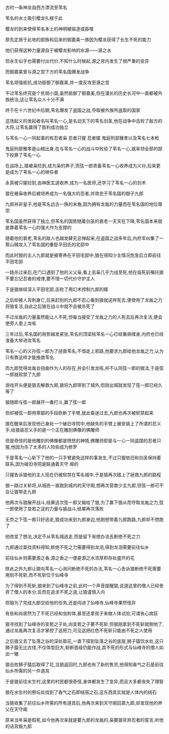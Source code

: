 古时一条神龙自西方漂流至苇名

苇名的水土吸引樱龙扎根于此

樱龙的到来使得苇名本土的神明被驱逐或吞噬

原先定居于此地的部族和后来的御嘉美一族因为樱龙获得了长生不死的能力

他们获得这种力量源自于被樱龙影响的水源——源之水

但永生似乎也需要付出代价,不知什么时候起,源之宫内发生了很严重的变异

而御嘉美曾与源之宫下方的苇名国爆发战争

苇名顽强抵抗,成功抵御了御嘉美,并一度反攻至源之宫

不过苇名终究是个贫弱小国,虽然抵御了御嘉美,但在漫长的历史长河中一直都被外族统治,这让苇名众人十分不满

终于在十六世纪中后期,苇名爆发了盗国之战,夺取被外族所盗取的国家

这场起义的发起者名叫苇名一心,是名动天下的苇名剑圣,他在战争中击败了敌方的大将,让苇名赢得了胜利成功独立

与苇名一心一同起事的有忍者枭 忍者只猩 忍者蝶 鬼庭刑部雅孝以及苇名七本枪

鬼庭刑部雅孝是山贼出身,在与苇名一心的战斗中败给了苇名一心,就率领全部的部下投靠了苇名一心

在战场上,狼被枭捡到,成为枭的养子,而弦一郎责备苇名一心收养成为义孙,后来更是成为了苇名一心的继任者

永真被只猩捡到,由神医玄道收养,成为一名医师,还学习了苇名一心的剑术

狼在被枭收养后被培养成为一名强大的忍者,并效忠于苇名国的御子九郎

九郎并非皇子,他是苇名远古一族的末裔,因为拥有龙胤的力量而在苇名国的地位尊崇

苇名国虽然获得了独立,但苇名的国势随着剑圣的衰老一天天在下降,苇名国本来就是靠着苇名一心的强大作为支撑的

随着他的衰老,苇名的敌人也越发肆无忌惮起来,在盗国之战多年后,内府军纠集了一帮山贼攻入了苇名国的重臣平田氏的宅邸中

而此时狼的主人九郎就是被寄养在平田宅邸中,狼在得知少主情况危急后立即前往平田宅邸

一路杀过来后,在门口遇到了他的义父枭,看上去枭几乎力战至死,他在临死前嘱托狼不要忘记忍者的戒律,要不惜一切代价守护主人

于是狼继续深入平田宅邸,击败了用幻术控制九郎的蝶

之后却被人背刺身亡,后来赶到的九郎不忍心看到狼就这样死去,便使用了龙胤之力将狼复活,自此之后狼在战斗中就不会被杀死了

不过龙胤的力量虽然能让人不死,但每当接受了龙胤之力的人死去后再次复活,便会使旁人患上龙咳

三年过后,苇名国的局势越发紧张,苇名的顶梁柱苇名一心已经重病缠身,内府也已经准备大举进攻苇名

苇名一心的义孙弦一郎为了拯救苇名,不惜走上邪路,他要求九郎给他龙胤之力,认为只有靠这样才能挽救苇名

而九郎觉得龙胤会扭曲作为人的存在,并会引发龙咳,并不认同弦一郎的做法,于是弦一郎就软禁了九郎

游戏开头便是狼去解救九郎,狼将九郎带到了城外,但刚出城就发现了弦一郎已经久等了

狼随即与弦一郎展开一番打斗,赢了弦一郎

但却被弦一郎用卑鄙的手段砍断了手臂,就此昏迷过去,九郎也再次被软禁起来

狼在醒来后发现他已身处一个破旧寺院中,他缺失的手臂上被安装上了所谓的忍义手,给狼装忍义手的是一个正在雕刻佛像的佛雕师

但是奇怪的是他雕刻的佛像都是愤怒的神情,佛雕师即是与一心一同盗国的忍者只猩,他因为杀了太多的人险些成为修罗

于是苇名一心斩下了他的一只手臂避免这样的事发生,不过只猩依旧和剑圣保持着联系,因为破旧寺院是联通着天守 阁的

只猩告诉狼他的主人现在仍被软禁在苇名城中,于是狼再次踏上了拯救九郎的路程

狼一路过关斩将,从城邑一直跑到城内的天守阁,想再次营救少主九郎,但弦一郎可不会让狼带走九郎

他再次与狼展开战斗,结果这次弦一郎又输给了狼,为了赢下狼从而夺取龙胤之力,弦一郎使用了变若之淀的力量与狼战斗,结果再次落败

无奈之下弦一郎只好逃走,狼成功来到九郎身边,他刚想带着九郎跑路,九郎却不想跑了

他改变了想法,决定不从苇名城逃走,而是留下来想办法去断绝不死之力

九郎通过查找资料得知,断绝不死之力需要得到龙泪,得到龙泪需要前往仙乡

前往仙乡则需要源之香,源之香之一便是源之水浓厚积存处盛开的花

除此之外九郎让狼向苇名一心询问断绝不死的办法,苇名一心告诉狼断绝不死需要用到不死斩,而不死斩位于仙峰寺

为了得到不死斩,狼来到了仙峰寺之前,此时一个声音提醒狼,说道这里的僧人已经舍弃了僧人的本分,反而在追求不死之道,让狼谨慎入内

但狼为了完成九郎交给他的任务,还是闯进了仙峰寺,仙峰寺果然怪异

有些和尚居然为了不死已经和虫附体,甚至还拿孩子来做人体试验,可谓丧心病狂

狼寻找到了仙峰寺的变若之子处,向变若之子要不死斩,但狼刚拿到不死斩就倒地了,通过龙胤再次复活才掌控了这把刀,可见这把红色不死斩只能由不死之人使用

之后狼又去了坠落之谷的深处取花,一直下探到坠落之谷的底层,狮子猿饮水处,这只狮子猿无比古怪,不仅体型巨大,斩断首级仍能作战,其不死的形式与仙峰寺的僧人如出一辙

狼击败狮子猿后取得了花,当狼返回时,九郎也有了新的售货,他得知香气之石是前往仙乡所需的另一件道具

于是狼前往水生村,这里的村民都很奇怪,身体都发生了变异,而且大多都丧失了理智

狼在水生村的祭坛处找到了香气之石即结宿之石,这东西其实就是人体内的结石

当狼收集了前往仙乡所需的所有道具后,他再次来到天守阁回禀九郎,却发现他的养父在天守阁

原来当年枭是假死,如今他再次来就是要九郎的龙胤的,枭要狼背弃忍者的誓言,听他的话背叛九郎

